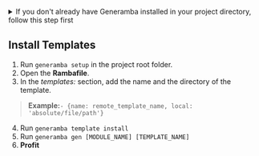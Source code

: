 
<p>
<details>
<summary>If you don't already have Generamba installed in your project directory, follow this step first</summary>

## Install Generamba

You can find the actual Generamba documentation at https://github.com/strongself/Generamba

1. Make sure your Ruby version is Ruby 2.2 or later.
   >$ ruby --version
2. Run the command `gem install generamba`.

</details>
</p>

## Install Templates

1. Run `generamba setup` in the project root folder.  
2. Open the **Rambafile**.
3. In the *templates:* section, add the name and the directory of the template.
>**Example:**`- {name: remote_template_name, local: 'absolute/file/path'}`
4. Run `generamba template install`
5. Run `generamba gen [MODULE_NAME] [TEMPLATE_NAME]`
6. **Profit**
